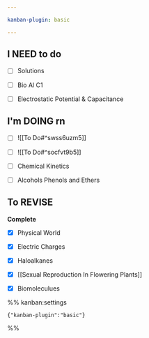 ```yaml
---

kanban-plugin: basic

---
```


## I NEED to do

- [ ] Solutions
- [ ] Bio Al C1
- [ ] Electrostatic Potential & Capacitance


## I'm DOING rn

- [ ] ![[To Do#^swss6uzm5]]
- [ ] ![[To Do#^socfvt9b5]]
- [ ] Chemical Kinetics
- [ ] Alcohols Phenols and Ethers


## To REVISE

**Complete**
- [x] Physical World
- [x] Electric Charges
- [x] Haloalkanes
- [x] [[Sexual Reproduction In Flowering Plants]]
- [x] Biomoleculues




%% kanban:settings
```
{"kanban-plugin":"basic"}
```
%%